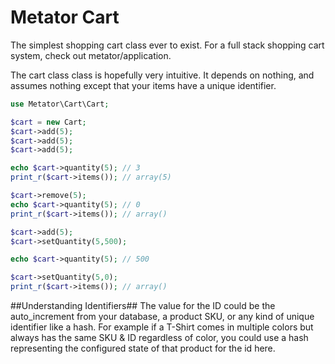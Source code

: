 Metator Cart
====

The simplest shopping cart class ever to exist. For a full stack shopping cart system, check out metator/application.

The cart class class is hopefully very intuitive. It depends on nothing, and assumes nothing except that your items have a unique identifier.

````php
use Metator\Cart\Cart;

$cart = new Cart;
$cart->add(5);
$cart->add(5);
$cart->add(5);

echo $cart->quantity(5); // 3
print_r($cart->items()); // array(5)

$cart->remove(5);
echo $cart->quantity(5); // 0
print_r($cart->items()); // array()

$cart->add(5);
$cart->setQuantity(5,500);

echo $cart->quantity(5); // 500

$cart->setQuantity(5,0);
print_r($cart->items()); // array()
````

##Understanding Identifiers##
The value for the ID could be the auto_increment from your database, a product SKU, or any kind of unique identifier like a hash. For example if a T-Shirt comes in multiple colors but always has the same SKU & ID regardless of color, you could use a hash representing the configured state of that product for the id here.
